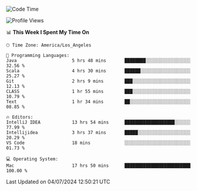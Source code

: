 <!--START_SECTION:waka-->
![Code Time](http://img.shields.io/badge/Code%20Time-1%2C091%20hrs%2029%20mins-blue)

![Profile Views](http://img.shields.io/badge/Profile%20Views-0-blue)

📊 **This Week I Spent My Time On** 

```text
🕑︎ Time Zone: America/Los_Angeles

💬 Programming Languages: 
Java                     5 hrs 48 mins       ████████░░░░░░░░░░░░░░░░░   32.56 % 
Scala                    4 hrs 30 mins       ██████░░░░░░░░░░░░░░░░░░░   25.27 % 
Git                      2 hrs 9 mins        ███░░░░░░░░░░░░░░░░░░░░░░   12.13 % 
CLASS                    1 hr 55 mins        ███░░░░░░░░░░░░░░░░░░░░░░   10.79 % 
Text                     1 hr 34 mins        ██░░░░░░░░░░░░░░░░░░░░░░░   08.85 % 

🔥 Editors: 
IntelliJ IDEA            13 hrs 54 mins      ███████████████████░░░░░░   77.99 % 
Intellijidea             3 hrs 37 mins       █████░░░░░░░░░░░░░░░░░░░░   20.29 % 
VS Code                  18 mins             ░░░░░░░░░░░░░░░░░░░░░░░░░   01.73 % 

💻 Operating System: 
Mac                      17 hrs 50 mins      █████████████████████████   100.00 % 
```


 Last Updated on 04/07/2024 12:50:21 UTC
<!--END_SECTION:waka-->
